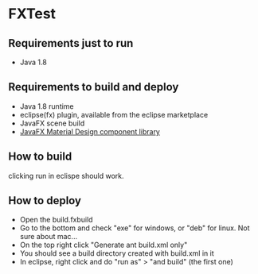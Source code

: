# FXTest
 
## Requirements just to run
 - Java 1.8

## Requirements to build and deploy
 - Java 1.8 runtime
 - eclipse(fx) plugin, available from the eclipse marketplace
 - JavaFX scene build
 - [JavaFX Material Design component library](https://github.com/jfoenixadmin/JFoenix)
 
 
## How to build
clicking run in eclispe should work.

## How to deploy
 - Open the build.fxbuild
 - Go to the bottom and check "exe" for windows, or "deb" for linux. Not sure about mac...
 - On the top right click "Generate ant build.xml only"
 - You should see a build directory created with build.xml in it
 - In eclipse, right click and do "run as" > "and build" (the first one)
